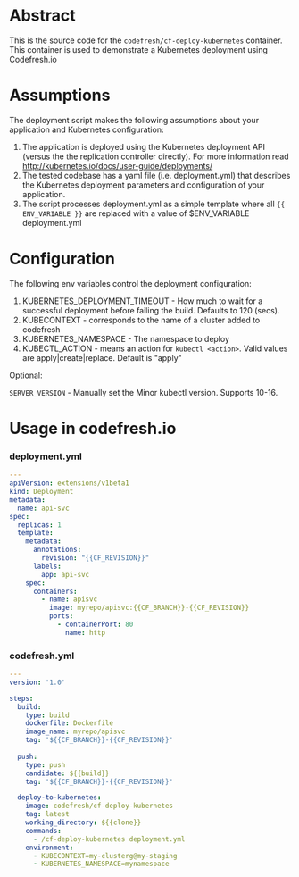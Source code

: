 # Abstract

This is the source code for the `codefresh/cf-deploy-kubernetes` container.
This container is used to demonstrate a Kubernetes deployment using Codefresh.io

# Assumptions

The deployment script makes the following assumptions about your application and
Kubernetes configuration:

1. The application is deployed using the Kubernetes deployment API (versus the
the replication controller directly). For more information read
http://kubernetes.io/docs/user-guide/deployments/
2. The tested codebase has a yaml file (i.e. deployment.yml) that describes the Kubernetes deployment
parameters and configuration of your application.
3. The script processes deployment.yml as a simple template where all `{{ ENV_VARIABLE }}` are replaced with a value of $ENV_VARIABLE deployment.yml

# Configuration

The following env variables control the deployment configuration:

1. KUBERNETES_DEPLOYMENT_TIMEOUT - How much to wait for a successful deployment before failing the build. Defaults to 120 (secs).
2. KUBECONTEXT - corresponds to the name of a cluster added to codefresh
3. KUBERNETES_NAMESPACE - The namespace to deploy
4. KUBECTL_ACTION - means an action for `kubectl <action>`. Valid values are apply|create|replace. Default is "apply"

Optional:

`SERVER_VERSION` - Manually set the Minor kubectl version.  Supports 10-16.

# Usage in codefresh.io

### deployment.yml

```yaml
---
apiVersion: extensions/v1beta1
kind: Deployment
metadata:
  name: api-svc
spec:
  replicas: 1
  template:
    metadata:
      annotations:
        revision: "{{CF_REVISION}}"
      labels:
        app: api-svc
    spec:
      containers:
        - name: apisvc
          image: myrepo/apisvc:{{CF_BRANCH}}-{{CF_REVISION}}
          ports:
            - containerPort: 80
              name: http

```

### codefresh.yml
```yaml
---
version: '1.0'

steps:
  build:
    type: build
    dockerfile: Dockerfile
    image_name: myrepo/apisvc
    tag: '${{CF_BRANCH}}-{{CF_REVISION}}'
    
  push:
    type: push
    candidate: ${{build}}
    tag: '${{CF_BRANCH}}-{{CF_REVISION}}'

  deploy-to-kubernetes:
    image: codefresh/cf-deploy-kubernetes
    tag: latest
    working_directory: ${{clone}}
    commands:
      - /cf-deploy-kubernetes deployment.yml
    environment:
      - KUBECONTEXT=my-clusterg@my-staging
      - KUBERNETES_NAMESPACE=mynamespace
```
